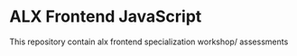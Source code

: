 #  ALX Frontend JavaScript
This repository contain alx frontend specialization workshop/ assessments 
